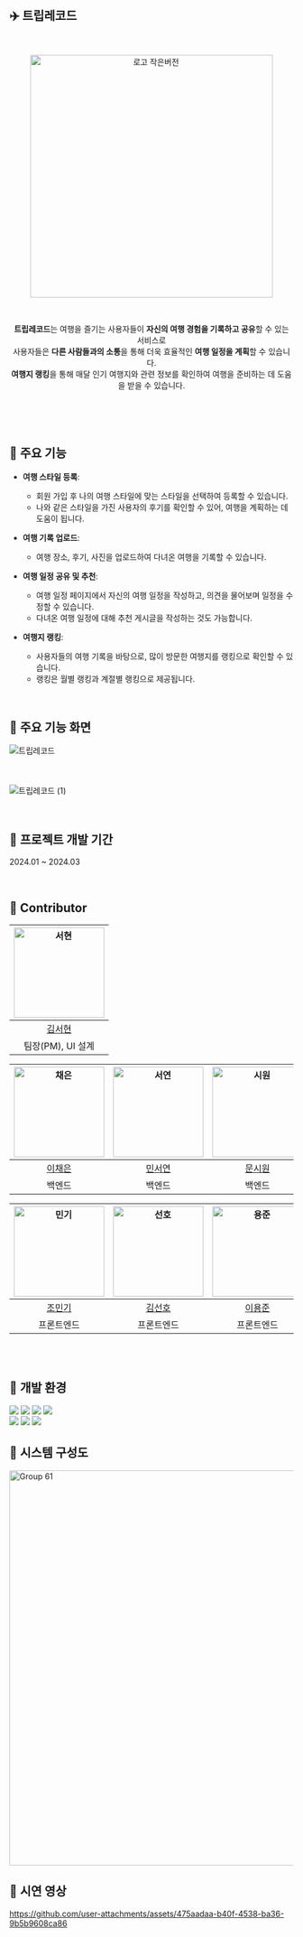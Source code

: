 <br>

## ✈️ 트립레코드 
<br>
<p align="center">
  <img src="https://github.com/user-attachments/assets/ad4f5176-cef4-4ee6-928b-fe2406da99bf" alt="로고 작은버전" width="430px">
</p> <br> 

<p align="center">
  <strong>트립레코드</strong>는 여행을 즐기는 사용자들이 <strong>자신의 여행 경험을 기록하고 공유</strong>할 수 있는 서비스로 <br>
  사용자들은 <strong>다른 사람들과의 소통</strong>을 통해 더욱 효율적인 <strong>여행 일정을 계획</strong>할 수 있습니다. <br>
  <strong>여행지 랭킹</strong>을 통해 매달 인기 여행지와 관련 정보를 확인하여 여행을 준비하는 데 도움을 받을 수 있습니다.
</p>
<br> <br> <br>

## 🔹 주요 기능
- **여행 스타일 등록**:
  - 회원 가입 후 나의 여행 스타일에 맞는 스타일을 선택하여 등록할 수 있습니다. <br>
  - 나와 같은 스타일을 가진 사용자의 후기를 확인할 수 있어, 여행을 계획하는 데 도움이 됩니다. <br>

- **여행 기록 업로드**:
  - 여행 장소, 후기, 사진을 업로드하여 다녀온 여행을 기록할 수 있습니다.  <br>
  
- **여행 일정 공유 및 추천**:
  - 여행 일정 페이지에서 자신의 여행 일정을 작성하고, 의견을 물어보며 일정을 수정할 수 있습니다. <br>
  - 다녀온 여행 일정에 대해 추천 게시글을 작성하는 것도 가능합니다. <br>
  
- **여행지 랭킹**:
  - 사용자들의 여행 기록을 바탕으로, 많이 방문한 여행지를 랭킹으로 확인할 수 있습니다. <br>
  - 랭킹은 월별 랭킹과 계절별 랭킹으로 제공됩니다. <br>

<br>


## 🔹 주요 기능 화면
![트립레코드 ](https://github.com/user-attachments/assets/b83b815c-4d54-463b-9966-1c3fb4211891)   <br> <br> <br> <br>
![트립레코드  (1)](https://github.com/user-attachments/assets/888ca441-5d79-4a41-99e6-27f5da42adf2)

<br>

## 🔹 프로젝트 개발 기간
2024.01 ~ 2024.03

<br>

## 🔹 Contributor
| <img width="160px" alt="서현" src="https://github.com/khoikangim.png"> | 
|:----------------------------------------------------------------------:|
|              [김서현](https://github.com/khoikangim)              |          
|                     팀장(PM), UI 설계                     |           

| <img width="160px" alt="채은" src="https://github.com/ChaeAg.png"> | <img width="160px" alt="서연" src="https://github.com/gitseoyeon.png"> | <img width="160px" alt="시원" src="https://github.com/muncool39.png"> |
|:--------------------------------------------------------------------:|:--------------------------------------------------------------------:|:-------------------------------------------------------------------:|
|               [이채은](https://github.com/ChaeAg)              |              [민서연](https://github.com/gitseoyeon)              |               [문시원](https://github.com/muncool39)              |
|                          백엔드                          |                          백엔드                          |                          백엔드                          |


| <img width="160px" alt="민기" src="https://github.com/Nail0606.png"> | <img width="160px" alt="선호" src="https://github.com/Sunho-97.png"> | <img width="160px" alt="용준" src="https://github.com/Goongam.png"> |
|:--------------------------------------------------------------------:|:--------------------------------------------------------------------:|:-------------------------------------------------------------------:|
|               [조민기](https://github.com/Nail0606)              |              [김선호](https://github.com/Sunho-97)              |               [이용준](https://github.com/Goongam)              |
|                          프론트엔드                          |                          프론트엔드                          |                          프론트엔드                          |

<br> <br>

## 🔹 개발 환경
<img src="https://img.shields.io/badge/java 17-007396?style=for-the-badge&logo=java&logoColor=white"> <img src="https://img.shields.io/badge/spring-6DB33F?style=for-the-badge&logo=spring&logoColor=white"> <img src="https://img.shields.io/badge/mysql-4479A1?style=for-the-badge&logo=mysql&logoColor=white"> <img src="https://img.shields.io/badge/AWS-%23FF9900.svg?style=for-the-badge&logo=amazon-aws&logoColor=white"> <br>
  <img src="https://img.shields.io/badge/react-61DAFB?style=for-the-badge&logo=react&logoColor=black">   <img src="https://img.shields.io/badge/react-61DAFB?style=for-the-badge&logo=react&logoColor=black">   <img src="https://img.shields.io/badge/tailwindcss-06B6D4?style=for-the-badge&logo=tailwindcss&logoColor=black"> 
<br>

## 🔹 시스템 구성도
<img width="700" alt="Group 61" src="https://github.com/user-attachments/assets/273c4c73-03cb-43f4-9f81-5b120e850a23">

<br>


## 🔹 시연 영상
https://github.com/user-attachments/assets/475aadaa-b40f-4538-ba36-9b5b9608ca86

<br> <br>



